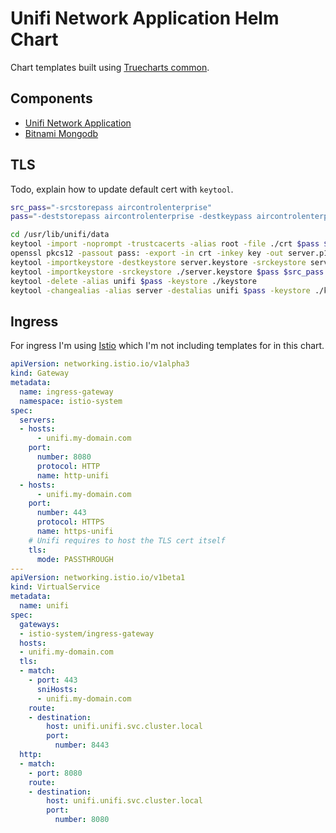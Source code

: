 # Unifi Network Application Helm Chart

Chart templates built using [Truecharts common](https://truecharts.org/common).

## Components
- [Unifi Network Application](https://hub.docker.com/r/linuxserver/unifi-network-application)
- [Bitnami Mongodb](https://github.com/bitnami/charts/blob/main/bitnami/mongodb)


## TLS
Todo, explain how to update default cert with `keytool`.

```sh
src_pass="-srcstorepass aircontrolenterprise"
pass="-deststorepass aircontrolenterprise -destkeypass aircontrolenterprise"

cd /usr/lib/unifi/data
keytool -import -noprompt -trustcacerts -alias root -file ./crt $pass $src_pass -keystore ./keystore
openssl pkcs12 -passout pass: -export -in crt -inkey key -out server.p12 -name server
keytool -importkeystore -destkeystore server.keystore -srckeystore server.p12 -srcstoretype PKCS12 $pass -srcstorepass '' -alias server
keytool -importkeystore -srckeystore ./server.keystore $pass $src_pass -destkeystore keystore
keytool -delete -alias unifi $pass -keystore ./keystore
keytool -changealias -alias server -destalias unifi $pass -keystore ./keystore
```

## Ingress
For ingress I'm using [Istio](https://istio.io/latest/) which I'm not including templates for in this chart.

```yaml
apiVersion: networking.istio.io/v1alpha3
kind: Gateway
metadata:
  name: ingress-gateway
  namespace: istio-system
spec:
  servers:
  - hosts:
      - unifi.my-domain.com
    port:
      number: 8080
      protocol: HTTP
      name: http-unifi
  - hosts:
      - unifi.my-domain.com
    port:
      number: 443
      protocol: HTTPS
      name: https-unifi
	# Unifi requires to host the TLS cert itself
    tls:
      mode: PASSTHROUGH
---
apiVersion: networking.istio.io/v1beta1
kind: VirtualService
metadata:
  name: unifi
spec:
  gateways:
  - istio-system/ingress-gateway
  hosts:
  - unifi.my-domain.com
  tls:
  - match:
    - port: 443
      sniHosts:
      - unifi.my-domain.com
    route:
    - destination:
        host: unifi.unifi.svc.cluster.local
        port:
          number: 8443
  http:
  - match:
    - port: 8080
    route:
    - destination:
        host: unifi.unifi.svc.cluster.local
        port:
          number: 8080
```
